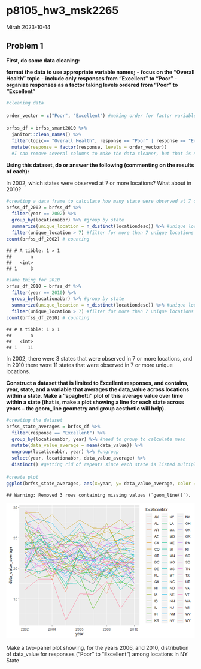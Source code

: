 p8105_hw3_msk2265
================
Mirah
2023-10-14

## Problem 1

**First, do some data cleaning:**

**format the data to use appropriate variable names;** - **focus on the
“Overall Health” topic** - **include only responses from “Excellent” to
“Poor”** - **organize responses as a factor taking levels ordered from
“Poor” to “Excellent”**

``` r
#cleaning data

order_vector = c("Poor", "Excellent") #making order for factor variable

brfss_df = brfss_smart2010 %>%
  janitor::clean_names() %>% 
  filter(topic== "Overall Health", response == "Poor" | response == "Excellent") %>% 
  mutate(response = factor(response, levels = order_vector))
  #I can remove several columns to make the data cleaner, but that is not in the instructions so I am not sure if I should be doing that
```

**Using this dataset, do or answer the following (commenting on the
results of each):**

In 2002, which states were observed at 7 or more locations? What about
in 2010?

``` r
#creating a data frame to calculate how many state were observed at 7 or more locations
brfss_df_2002 = brfss_df %>% 
  filter(year == 2002) %>% 
  group_by(locationabbr) %>% #group by state
  summarize(unique_location = n_distinct(locationdesc)) %>% #unique locations in the state
  filter(unique_location > 7) #filter for more than 7 unique locations
count(brfss_df_2002) # counting
```

    ## # A tibble: 1 × 1
    ##       n
    ##   <int>
    ## 1     3

``` r
#same thing for 2010
brfss_df_2010 = brfss_df %>% 
  filter(year == 2010) %>% 
  group_by(locationabbr) %>% #group by state
  summarize(unique_location = n_distinct(locationdesc)) %>% #unique locations in the state
  filter(unique_location > 7) #filter for more than 7 unique locations
count(brfss_df_2010) # counting
```

    ## # A tibble: 1 × 1
    ##       n
    ##   <int>
    ## 1    11

In 2002, there were 3 states that were observed in 7 or more locations,
and in 2010 there were 11 states that were observed in 7 or more unique
locations.

**Construct a dataset that is limited to Excellent responses, and
contains, year, state, and a variable that averages the data_value
across locations within a state. Make a “spaghetti” plot of this average
value over time within a state (that is, make a plot showing a line for
each state across years – the geom_line geometry and group aesthetic
will help).**

``` r
#creating the dataset
brfss_state_averages = brfss_df %>% 
  filter(response == "Excellent") %>% 
  group_by(locationabbr, year) %>% #need to group to calculate mean
  mutate(data_value_average = mean(data_value)) %>% 
  ungroup(locationabbr, year) %>% #ungroup
  select(year, locationabbr, data_value_average) %>% 
  distinct() #getting rid of repeats since each state is listed multiple times
  
#create plot
ggplot(brfss_state_averages, aes(x=year, y= data_value_average, color = locationabbr)) + geom_line()
```

    ## Warning: Removed 3 rows containing missing values (`geom_line()`).

![](p8105_hw3_msk2265_files/figure-gfm/unnamed-chunk-3-1.png)<!-- -->

Make a two-panel plot showing, for the years 2006, and 2010,
distribution of data_value for responses (“Poor” to “Excellent”) among
locations in NY State
